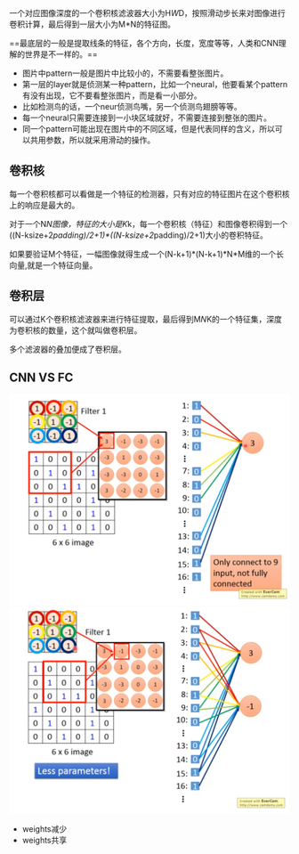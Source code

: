一个对应图像深度的一个卷积核滤波器大小为H*W*D，按照滑动步长来对图像进行卷积计算，最后得到一层大小为M*N的特征图。

==最底层的一般是提取线条的特征，各个方向，长度，宽度等等，人类和CNN理解的世界是不一样的。==
- 图片中pattern一般是图片中比较小的，不需要看整张图片。
- 第一层的layer就是侦测某一种pattern，比如一个neural，他要看某个pattern有没有出现，它不要看整张图片，而是看一小部分。
- 比如检测鸟的话，一个neur侦测鸟嘴，另一个侦测鸟翅膀等等。
- 每一个neural只需要连接到一小块区域就好，不需要连接到整张的图片。
- 同一个pattern可能出现在图片中的不同区域，但是代表同样的含义，所以可以共用参数，所以就采用滑动的操作。
## 卷积核
每一个卷积核都可以看做是一个特征的检测器，只有对应的特征图片在这个卷积核上的响应是最大的。

对于一个N*N图像，特征的大小是K*k，每一个卷积核（特征）和图像卷积得到一个((N-ksize+2*padding)/2+1)\*((N-ksize+2*padding)/2+1)大小的卷积特征。

如果要验证M个特征，一幅图像就得生成一个(N-k+1)\*(N-k+1)\*N*M维的一个长向量,就是一个特征向量。
## 卷积层
可以通过K个卷积核滤波器来进行特征提取，最后得到M*N*K的一个特征集，深度为卷积核的数量，这个就叫做卷积层。

多个滤波器的叠加便成了卷积层。
## CNN VS FC
![](picture/全连接层-da2e6e0b.png)
![](picture/全连接层-456eabb6.png)
- weights减少
- weights共享
